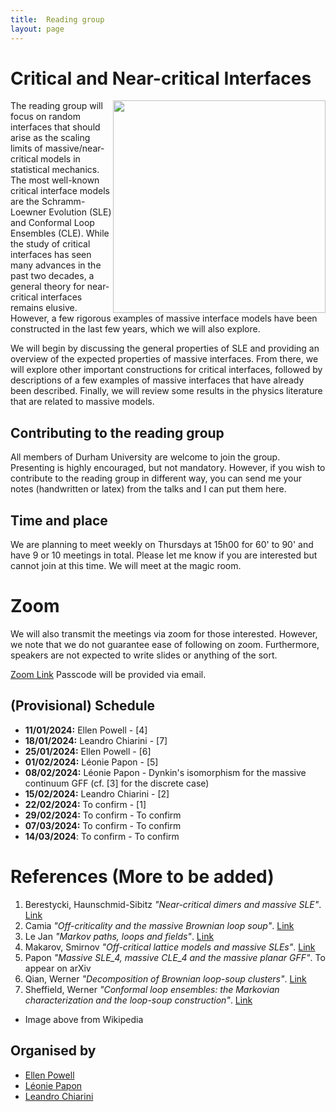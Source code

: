 ```yaml
---
title:  Reading group 
layout: page
---
```


# Critical and Near-critical Interfaces

<img src='https://upload.wikimedia.org/wikipedia/commons/thumb/7/7c/Schramm-Loewner_Evolution.png/800px-Schramm-Loewner_Evolution.png' width='340' height='340' style='float:right; margin-left:auto; margin-right:auto' >

The reading group will focus on random interfaces that should arise as the scaling limits of massive/near-critical models in statistical mechanics. The most well-known critical interface models are the Schramm-Loewner Evolution (SLE) and Conformal Loop Ensembles (CLE). While the study of critical interfaces has seen many advances in the past two decades, a general theory for near-critical interfaces remains elusive. However, a few rigorous examples of massive interface models have been constructed in the last few years, which we will also explore.

We will begin by discussing the general properties of SLE and providing an overview of the expected properties of massive interfaces. From there, we will explore other important constructions for critical interfaces, followed by descriptions of a few examples of massive interfaces that have already been described. Finally, we will review some results in the physics literature that are related to massive models.

## Contributing to the reading group
All members of Durham University are welcome to join the group. Presenting is highly encouraged, but not mandatory. However, if you wish to contribute to the reading group in different way, you can send me your notes (handwritten or latex) from the talks and I can put them here.


## Time and place
We are planning to meet weekly on Thursdays at 15h00 for 60' to 90' and have 9 or 10 meetings in total. Please let me know if you are interested but cannot join at this time. We will meet at the magic room.

# Zoom 
We will also transmit the meetings via zoom for those interested. However, we note that we do not guarantee ease of following on zoom. Furthermore, speakers are not expected to write slides or anything of the sort.

[Zoom Link](https://durhamuniversity.zoom.us/j/92689066973?pwd=UnFCaXdlWml0Qy9pcGVNVmJHbkw4dz09)
Passcode will be provided via email.

## (Provisional) Schedule
- **11/01/2024:**  Ellen Powell - [4]
- **18/01/2024:**  Leandro Chiarini - [7]
- **25/01/2024:**  Ellen Powell - [6]
- **01/02/2024:**  Léonie Papon - [5] 
- **08/02/2024:**  Léonie Papon - Dynkin's isomorphism for the massive continuum GFF (cf. [3] for the discrete case)
- **15/02/2024:**  Leandro Chiarini - [2]
- **22/02/2024:**  To confirm - [1]
- **29/02/2024:**  To confirm - To confirm
- **07/03/2024:**  To confirm - To confirm
- **14/03/2024**: To confirm - To confirm

# References (More to be added)
1. Berestycki, Haunschmid-Sibitz _"Near-critical dimers and massive SLE"_. [Link](https://arxiv.org/pdf/2203.15717.pdf)
2. Camia _"Off-criticality and the massive Brownian loop soup"_. [Link](https://arxiv.org/pdf/1309.6068.pdf)
3. Le Jan _"Markov paths, loops and fields"_. [Link](https://arxiv.org/abs/0808.2303)
4. Makarov, Smirnov  _"Off-critical lattice models and massive SLEs"_. [Link](https://arxiv.org/pdf/0909.5377.pdf)
5. Papon  _"Massive SLE_4, massive CLE_4 and the massive planar GFF"_. To appear on arXiv
6. Qian, Werner _"Decomposition of Brownian loop-soup clusters"_. [Link](https://link.springer.com/article/10.1007/s00220-018-3159-z)
7. Sheffield, Werner  _"Conformal loop ensembles: the Markovian characterization and the loop-soup construction"_. [Link](https://citeseerx.ist.psu.edu/document?repid=rep1&type=pdf&doi=da7e6063f7147adb21e81c24fa246b40b75e1b4d)

- Image above from Wikipedia

## Organised by
- [Ellen Powell](https://sites.google.com/view/ellenpowell/home?authuser=0)
- [Léonie Papon](https://www.durham.ac.uk/staff/leonie-b-papon/)
- [Leandro Chiarini](index)

